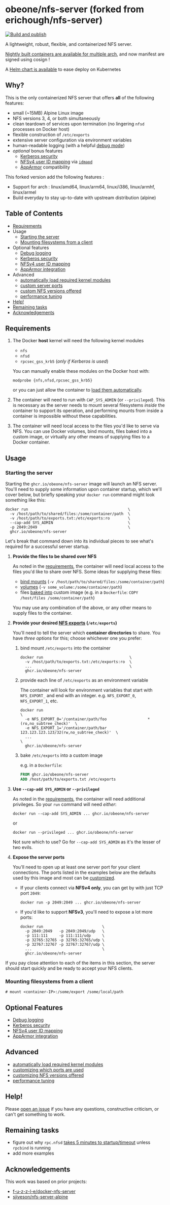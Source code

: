 # obeone/nfs-server (forked from erichough/nfs-server)

[![Build and publish](https://github.com/obeone/docker-nfs-server/actions/workflows/build-and-push-v2.yaml/badge.svg?branch=main&event=push)](https://github.com/obeone/docker-nfs-server/actions/workflows/build-and-push-v2.yaml)

A lightweight, robust, flexible, and containerized NFS server.

[Nightly built containers are available for multiple arch](https://github.com/obeone/docker-nfs-server/pkgs/container/nfs-server), and now manifest are signed using cosign !

A [Helm chart is available](https://github.com/obeone/charts/tree/main/charts/nfs-server) to ease deploy on Kubernetes

## Why?

This is the only containerized NFS server that offers **all** of the following features:

- small (~15MB) Alpine Linux image
- NFS versions 3, 4, or both simultaneously
- clean teardown of services upon termination (no lingering `nfsd` processes on Docker host)
- flexible construction of `/etc/exports`
- extensive server configuration via environment variables
- human-readable logging (with a helpful [debug mode](https://github.com/ehough/docker-nfs-server/blob/develop/doc/feature/logging.md))
- *optional* bonus features
  - [Kerberos security](https://github.com/ehough/docker-nfs-server/blob/develop/doc/feature/kerberos.md)
  - [NFSv4 user ID mapping](https://github.com/ehough/docker-nfs-server/blob/develop/doc/feature/nfs4-user-id-mapping.md) via [`idmapd`](http://man7.org/linux/man-pages/man8/idmapd.8.html)
  - [AppArmor](https://github.com/ehough/docker-nfs-server/blob/develop/doc/feature/apparmor.md) compatibility

This forked version add the following features :

- Support for arch : linux/amd64, linux/arm64, linux/i386, linux/armhf, linux/armel
- Build everyday to stay up-to-date with upstream distribution (alpine)

## Table of Contents

* [Requirements](#requirements)
* Usage
  * [Starting the server](#starting-the-server)
  * [Mounting filesystems from a client](#mounting-filesystems-from-a-client)
* Optional features
  * [Debug logging](https://github.com/ehough/docker-nfs-server/blob/develop/doc/feature/logging.md)
  * [Kerberos security](https://github.com/ehough/docker-nfs-server/blob/develop/doc/feature/kerberos.md)
  * [NFSv4 user ID mapping](https://github.com/ehough/docker-nfs-server/blob/develop/doc/feature/nfs4-user-id-mapping.md)
  * [AppArmor integration](https://github.com/ehough/docker-nfs-server/blob/develop/doc/feature/apparmor.md)
* Advanced
  * [automatically load required kernel modules](https://github.com/ehough/docker-nfs-server/blob/develop/doc/feature/auto-load-kernel-modules.md)
  * [custom server ports](https://github.com/ehough/docker-nfs-server/blob/develop/doc/advanced/ports.md)
  * [custom NFS versions offered](https://github.com/ehough/docker-nfs-server/blob/develop/doc/advanced/nfs-versions.md)
  * [performance tuning](https://github.com/ehough/docker-nfs-server/blob/develop/doc/advanced/performance-tuning.md)
* [Help!](#help)
* [Remaining tasks](#remaining-tasks)
* [Acknowledgements](#acknowledgements)

## Requirements

1. The Docker **host** kernel will need the following kernel modules
   - `nfs`
   - `nfsd`
   - `rpcsec_gss_krb5` (*only if Kerberos is used*)

   You can manually enable these modules on the Docker host with:

   `modprobe {nfs,nfsd,rpcsec_gss_krb5}`

   or you can just allow the container to [load them automatically](https://github.com/ehough/docker-nfs-server/blob/develop/doc/feature/auto-load-kernel-modules.md).
1. The container will need to run with `CAP_SYS_ADMIN` (or `--privileged`). This is necessary as the server needs to mount several filesystems *inside* the container to support its operation, and performing mounts from inside a container is impossible without these capabilities.
1. The container will need local access to the files you'd like to serve via NFS. You can use Docker volumes, bind mounts, files baked into a custom image, or virtually any other means of supplying files to a Docker container.

## Usage

### Starting the server

Starting the `ghcr.io/obeone/nfs-server` image will launch an NFS server. You'll need to supply some information upon container startup, which we'll cover below, but briefly speaking your `docker run` command might look something like this:

    docker run                                            \
      -v /host/path/to/shared/files:/some/container/path  \
      -v /host/path/to/exports.txt:/etc/exports:ro        \
      --cap-add SYS_ADMIN                                 \
      -p 2049:2049                                        \
      ghcr.io/obeone/nfs-server

Let's break that command down into its individual pieces to see what's required for a successful server startup.

1. **Provide the files to be shared over NFS**

   As noted in the [requirements](#requirements), the container will need local access to the files you'd like to share over NFS. Some ideas for supplying these files:

      * [bind mounts](https://docs.docker.com/storage/bind-mounts/) (`-v /host/path/to/shared/files:/some/container/path`)
      * [volumes](https://docs.docker.com/storage/volumes/) (`-v some_volume:/some/container/path`)
      * files [baked into](https://docs.docker.com/engine/reference/builder/#copy) custom image (e.g. in a `Dockerfile`: `COPY /host/files /some/container/path`)

   You may use any combination of the above, or any other means to supply files to the container.

1. **Provide your desired [NFS exports](https://linux.die.net/man/5/exports) (`/etc/exports`)**

   You'll need to tell the server which **container directories** to share. You have *three options* for this; choose whichever one you prefer:

   1. bind mount `/etc/exports` into the container

          docker run                                      \
            -v /host/path/to/exports.txt:/etc/exports:ro  \
            ...                                           \
            ghcr.io/obeone/nfs-server

   1. provide each line of `/etc/exports` as an environment variable

       The container will look for environment variables that start with `NFS_EXPORT_` and end with an integer. e.g. `NFS_EXPORT_0`, `NFS_EXPORT_1`, etc.

          docker run                                                                       \
            -e NFS_EXPORT_0='/container/path/foo                  *(ro,no_subtree_check)'  \
            -e NFS_EXPORT_1='/container/path/bar 123.123.123.123/32(rw,no_subtree_check)'  \
            ...                                                                            \
            ghcr.io/obeone/nfs-server

   1. bake `/etc/exports` into a custom image

       e.g. in a `Dockerfile`:

       ```Dockerfile
       FROM ghcr.io/obeone/nfs-server
       ADD /host/path/to/exports.txt /etc/exports
       ```

1. **Use `--cap-add SYS_ADMIN` or `--privileged`**

   As noted in the [requirements](#requirements), the container will need additional privileges. So your `run` command will need *either*:

       docker run --cap-add SYS_ADMIN ... ghcr.io/obeone/nfs-server

    or

       docker run --privileged ... ghcr.io/obeone/nfs-server

    Not sure which to use? Go for `--cap-add SYS_ADMIN` as it's the lesser of two evils.

1. **Expose the server ports**

   You'll need to open up at least one server port for your client connections. The ports listed in the examples below are the defaults used by this image and most can be [customized](https://github.com/ehough/docker-nfs-server/blob/develop/doc/advanced/ports.md).

   * If your clients connect via **NFSv4 only**, you can get by with just TCP port `2049`:

         docker run -p 2049:2049 ... ghcr.io/obeone/nfs-server

   * If you'd like to support **NFSv3**, you'll need to expose a lot more ports:

         docker run                          \
           -p 2049:2049   -p 2049:2049/udp   \
           -p 111:111     -p 111:111/udp     \
           -p 32765:32765 -p 32765:32765/udp \
           -p 32767:32767 -p 32767:32767/udp \
           ...                               \
           ghcr.io/obeone/nfs-server

If you pay close attention to each of the items in this section, the server should start quickly and be ready to accept your NFS clients.

### Mounting filesystems from a client

    # mount <container-IP>:/some/export /some/local/path

## Optional Features

  * [Debug logging](https://github.com/ehough/docker-nfs-server/blob/develop/doc/feature/logging.md)
  * [Kerberos security](https://github.com/ehough/docker-nfs-server/blob/develop/doc/feature/kerberos.md)
  * [NFSv4 user ID mapping](https://github.com/ehough/docker-nfs-server/blob/develop/doc/feature/nfs4-user-id-mapping.md)
  * [AppArmor integration](https://github.com/ehough/docker-nfs-server/blob/develop/doc/feature/apparmor.md)

## Advanced

  * [automatically load required kernel modules](https://github.com/ehough/docker-nfs-server/blob/develop/doc/feature/auto-load-kernel-modules.md)
  * [customizing which ports are used](https://github.com/ehough/docker-nfs-server/blob/develop/doc/advanced/ports.md)
  * [customizing NFS versions offered](https://github.com/ehough/docker-nfs-server/blob/develop/doc/advanced/nfs-versions.md)
  * [performance tuning](https://github.com/ehough/docker-nfs-server/blob/develop/doc/advanced/performance-tuning.md)

## Help!

Please [open an issue](https://github.com/ehough/docker-nfs-server/issues) if you have any questions, constructive criticism, or can't get something to work.

## Remaining tasks

- figure out why `rpc.nfsd` [takes 5 minutes to startup/timeout](https://www.spinics.net/lists/linux-nfs/msg59728.html) unless `rpcbind` is running
- add more examples

## Acknowledgements

This work was based on prior projects:

- [f-u-z-z-l-e/docker-nfs-server](https://github.com/f-u-z-z-l-e/docker-nfs-server)
- [sjiveson/nfs-server-alpine](https://github.com/sjiveson/nfs-server-alpine)
